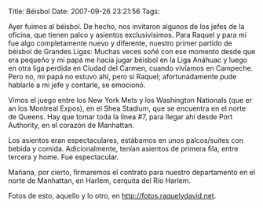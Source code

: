 Title: Béisbol
Date: 2007-09-26 23:21:56
Tags: 

<p>Ayer fuimos al béisbol. De hecho, nos invitaron algunos de los jefes de la oficina, que tienen palco y asientos exclusivísimos. Para Raquel y para mí fue algo completamente nuevo y diferente, nuestro primer partido de béisbol de Grandes Ligas: Muchas veces soñé con ese momento desde que era pequeño y mi papá me hacía jugar béisbol en la Liga Anáhuac y luego en otra liga perdida en Ciudad del Carmen, cuando vivíamos en Campeche. Pero no, mi papá no estuvo ahí, pero sí Raquel; afortunadamente pude hablarle a mi jefe y contarle, se emocionó.</p>

<p>Vimos el juego entre los New York Mets y los Washington Nationals (que eran los Montreal Expos), en el Shea Stadium, que se encuentra en el norte de Queens. Hay que tomar toda la línea #7, para llegar ahí desde Port Authority, en el corazón de Manhattan.</p>

<p>Los asientos eran espectaculares, estábamos en unos palcos/suites con bebida y comida. Adicionalmente, tenían asientos de primera fila, entre tercera y home. Fue espectacular.</p>

<p>Mañana, por cierto, firmaremos el contrato para nuestro departamento en el norte de Manhattan, en Harlem, cerquita del Río Harlem.</p>

<p>Fotos de esto, aquello y lo otro, en <a href="http://fotos.raquelydavid.net"><a href="http://fotos.raquelydavid.net">http://fotos.raquelydavid.net</a></a>.</p>
